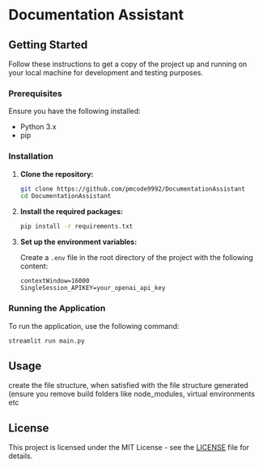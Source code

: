 # Documentation Assistant


## Getting Started

Follow these instructions to get a copy of the project up and running on your local machine for development and testing purposes.

### Prerequisites

Ensure you have the following installed:
- Python 3.x
- pip

### Installation

1. **Clone the repository:**

   ```sh
   git clone https://github.com/pmcode9992/DocumentationAssistant
   cd DocumentationAssistant
   ```

2. **Install the required packages:**

   ```sh
   pip install -r requirements.txt
   ```

3. **Set up the environment variables:**

   Create a `.env` file in the root directory of the project with the following content:

   ```env
   contextWindow=16000
   SingleSession_APIKEY=your_openai_api_key
   ```

### Running the Application

To run the application, use the following command:

```sh
streamlit run main.py
```

## Usage

create the file structure, when satisfied with the file structure generated (ensure you remove build folders like node_modules, virtual environments etc


## License

This project is licensed under the MIT License - see the [LICENSE](LICENSE) file for details.
